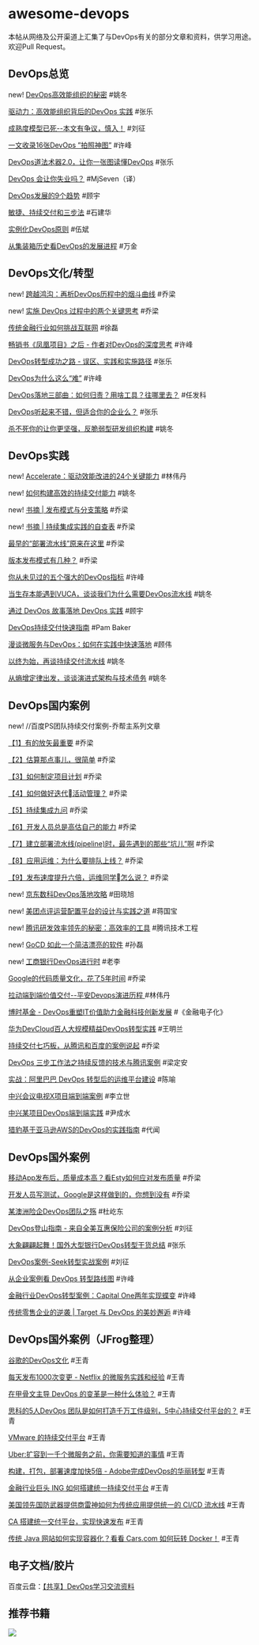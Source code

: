 # awesome-devops

本帖从网络及公开渠道上汇集了与DevOps有关的部分文章和资料，供学习用途。欢迎Pull Request。

## DevOps总览

new! [DevOps高效能组织的秘密](https://mp.weixin.qq.com/s/z-8LLgmo0i4vSpCdJHKNQA) #姚冬

[驱动力：高效能组织背后的DevOps 实践](https://mp.weixin.qq.com/s/BxL8PmFy3-mi4lxRl9E9eg)  #张乐

[成熟度模型已死--本文有争议，慎入！](https://mp.weixin.qq.com/s/7fdXj7YDOjqz0IQYvgowjg)  #刘征

[一文收录16张DevOps ”拍照神图”](https://mp.weixin.qq.com/s/wCFM6Ln-iG_G-Um8cad0aA)  #许峰

[DevOps道法术器2.0，让你一张图读懂DevOps](https://mp.weixin.qq.com/s/IbtTSsTvy2xkPG5COSorCA)  #张乐

[DevOps 会让你失业吗？](https://mp.weixin.qq.com/s/tD2A3zdB2O7xbJxIUu0UlQ)  #MjSeven（译）

[DevOps发展的9个趋势](https://mp.weixin.qq.com/s/EQsdKRDIevJD0W2xJD8EMA)  #顾宇

[敏捷、持续交付和三步法](https://mp.weixin.qq.com/s/HvD1WGiUKOwyR5f0QFXt_g)  #石建华

[实例化DevOps原则](https://mp.weixin.qq.com/s/I_aFeGdNM1sRXee6srxkeA)  #伍斌

[从集装箱历史看DevOps的发展进程](https://mp.weixin.qq.com/s/F9gdOmflzIlPvTaTMv6ytw)  #万金



## DevOps文化/转型

new! [跨越鸿沟：再析DevOps历程中的烟斗曲线](https://mp.weixin.qq.com/s/nPLnthk5_UJnE10BlbpfQg) #乔梁

new! [实施 DevOps 过程中的两个关键思考](https://mp.weixin.qq.com/s/sUQ5WlHe7reepZeNQ3h5hg) #乔梁

[传统金融行业如何挑战互联网](https://mp.weixin.qq.com/s/_48YA6rbrYZbIKpgeEO1-A) #徐磊

[畅销书《凤凰项目》之后 - 作者对DevOps的深度思考](https://mp.weixin.qq.com/s/HMuC2kVvP3Iq4FZqeHwjeg)  #许峰

[DevOps转型成功之路 - 误区、实践和实施路径](https://mp.weixin.qq.com/s/7rQB4RjXJB4F8fGwtj0agQ)  #张乐

[DevOps为什么这么“难”](https://mp.weixin.qq.com/s/qzLpGbEiPeiE5B4O-0gJHQ)  #许峰

[DevOps落地三部曲：如何归责？用啥工具？往哪里去？](https://mp.weixin.qq.com/s/_HscF-LeSVXpGF0BLvnYGg)  #任发科

[DevOps听起来不错，但适合你的企业么？](https://mp.weixin.qq.com/s/E8mxrU6_7cveq-4elL3rWw)  #张乐

[杀不死你的让你更坚强，反脆弱型研发组织构建](https://mp.weixin.qq.com/s/UuT8ojAKnSyf9af74jtpEQ)  #姚冬


## DevOps实践

new! [Accelerate：驱动效能改进的24个关键能力](https://mp.weixin.qq.com/s/4Vdc40sVcDKT-PIWt21UbA)  #林伟丹

new! [如何构建高效的持续交付能力](https://mp.weixin.qq.com/s/1OTtGq81J-uxfMspIOA7oA)  #姚冬

new! [书摘 | 发布模式与分支策略](https://mp.weixin.qq.com/s/Q3tUKUzuTtxIj1Ci2MFjqA)  #乔梁

new! [书摘 | 持续集成实践的自查表](https://mp.weixin.qq.com/s/WoYFJJlW6uVzzZBXPoB_JA)  #乔梁

[最早的“部署流水线”原来在这里](https://mp.weixin.qq.com/s/nAzgyIVGhX6uxBEggi6x7A)  #乔梁

[版本发布模式有几种？](https://mp.weixin.qq.com/s/1F-aTON05DSxfrOjXrcRXA)  #乔梁

[你从未见过的五个强大的DevOps指标](https://mp.weixin.qq.com/s/sNmr8ytgwFGlpQPJUQu8LQ)  #许峰

[当生存本能遇到VUCA，谈谈我们为什么需要DevOps流水线](https://mp.weixin.qq.com/s/Bd6ZjjrtKv4LQskVJ8qJMw)  #姚冬

[通过 DevOps 故事落地 DevOps 实践](https://www.jianshu.com/p/d2dff8e89280?utm_campaign=hugo&utm_medium=reader_share&utm_content=note&utm_source=weixin-timeline&from=timeline)  #顾宇

[DevOps持续交付快速指南](https://mp.weixin.qq.com/s/wiockNOeRz-aKB4NhuVSKw)  #Pam Baker

[漫谈微服务与DevOps：如何在实践中快速落地](https://mp.weixin.qq.com/s/-4qsTmncmVaRd0B72LnRwA)  #顾伟

[以终为始，再谈持续交付流水线](https://mp.weixin.qq.com/s/5I0h19SlmD776qB4pECIOQ)  #姚冬

[从熵增定律出发，谈谈演进式架构与技术债务](https://mp.weixin.qq.com/s/vSaCzn9y05TuS8VhxVB7yQ)  #姚冬


## DevOps国内案例

new! //百度PS团队持续交付案例-乔帮主系列文章

[【1】有的放矢最重要](https://mp.weixin.qq.com/s/4VCfHJaEiWwmg-rd3stdeg)  #乔梁

[【2】估算那点事儿，很简单](https://mp.weixin.qq.com/s/OlnWx_uFegvKqXfaBgTTMQ)  #乔梁

[【3】如何制定项目计划](https://mp.weixin.qq.com/s/jPVuRa67punLb-Na_VSt3g)  #乔梁

[【4】如何做好迭代活动管理？](https://mp.weixin.qq.com/s/7ootgk031LRBMeKeHcOQCw)  #乔梁

[【5】持续集成九问](https://mp.weixin.qq.com/s/q4ZFlzD52ul3_Rwll4O97w)  #乔梁

[【6】开发人员总是高估自己的能力](https://mp.weixin.qq.com/s/TF3l-qe0hNfFo4FLE9Hjbg)  #乔梁

[【7】建立部署流水线(pipeline)时，最先遇到的那些“坑儿”啊](https://mp.weixin.qq.com/s/5DSy-iFIYYlktyWlGdjJwg)  #乔梁

[【8】应用运维：为什么要排队上线？](https://mp.weixin.qq.com/s/aWurMKQPQLtXZahylp30OA)  #乔梁

[【9】发布速度提升六倍，运维同学怎么说？](https://mp.weixin.qq.com/s/4SqFa4vV5E8IwlBmJ84AkQ)  #乔梁


new! [京东数科DevOps落地攻略](https://mp.weixin.qq.com/s/XVzQMd-nWwdllqJj7P9SEQ)  #田晓旭

new! [美团点评运营配置平台的设计与实践之道](https://mp.weixin.qq.com/s/Ha9UKpbWiMHvAiacMsgR2Q)  #蒋国宝

new! [腾讯研发效率领先的秘密：高效率的工具](https://mp.weixin.qq.com/s/qy_hdiqzAVDxxyErcp1gpQ)  #腾讯技术工程

new! [GoCD 如此一个简洁漂亮的软件](https://mp.weixin.qq.com/s/6jwKoHCRu2AckOzqpCRn6w)  #孙磊

new! [工商银行DevOps进行时](https://www.douban.com/note/696842302/)  #老李

[Google的代码质量文化，花了5年时间](https://mp.weixin.qq.com/s/AxcdaP5imVULF7sGo_KhdQ)  #乔梁

[拉动端到端价值交付--平安Devops演进历程 ](https://mp.weixin.qq.com/s/xdd76MsW7GodnJgZoZ5KpA) #林伟丹

[博时基金 - DevOps重塑IT价值助力金融科技创新发展](https://mp.weixin.qq.com/s/RrCJyjxyP_Amfx3kYKJLpg)  #《金融电子化》

[华为DevCloud百人大规模精益DevOps转型实践](https://mp.weixin.qq.com/s/Trro8_9uMO00qo5PLUmtOQ)  #王明兰

[持续交付七巧板，从腾讯和百度的案例说起](https://mp.weixin.qq.com/s/wGJ-nKOJ9iDU15Yz0i5Xow)  #乔梁

[DevOps 三步工作法之持续反馈的技术与腾讯案例](https://mp.weixin.qq.com/s/a2UhaJjAcdKPsSfJUV95uA)  #梁定安

[实战：阿里巴巴 DevOps 转型后的运维平台建设](https://mp.weixin.qq.com/s/_np2d5aYm7_0awQ6xqwwGw)  #陈喻

[中兴会议电视X项目端到端案例](https://mp.weixin.qq.com/s/sCf0Fz4lkwISplrVbia3bA)  #李立世

[中兴某项目DevOps端到端实践](https://mp.weixin.qq.com/s/PCM2BZeDMdLStMgDPYRtlQ)  #尹成水

[猎豹基于亚马逊AWS的DevOps的实践指南](https://mp.weixin.qq.com/s/_2leWOld-doep-2NcUc7gw)  #代闻

## DevOps国外案例

[移动App发布后，质量成本高？看Esty如何应对发布质量](https://mp.weixin.qq.com/s/4MzGtMzuVK5b3yj65heM1w)  #乔梁

[开发人员写测试，Google是这样做到的，你想到没有](https://mp.weixin.qq.com/s/G9N4MH1csbwoGSTCSQg6EQ)  #乔梁

[某澳洲险企DevOps团队之殇](https://mp.weixin.qq.com/s/XMJyspySu3-XsYhL_nstMA)  #杜屹东

[DevOps登山指南 - 来自全美互惠保险公司的案例分析](https://mp.weixin.qq.com/s/kwsvF-mv3fwEBz4aV9YW9g)  #刘征

[大象翩翩起舞！国外大型银行DevOps转型干货总结](https://mp.weixin.qq.com/s/ECymqrJRlNMHfTk2HMyGMQ)  #张乐

[DevOps案例-Seek转型实战案例](https://mp.weixin.qq.com/s/yRngkMRT3G1TDCzZI_UZuA)  #刘征

[从企业案例看 DevOps 转型路线图](https://mp.weixin.qq.com/s/Tp8LZ9FFCwRr-YQ0QMnn4w)  #许峰

[金融行业DevOps转型案例：Capital One两年实现蝶变](https://mp.weixin.qq.com/s/q4BGTCLzbWjpVQryKzgExA)  #许峰

[传统零售企业的逆袭 | Target 与 DevOps 的美妙邂逅](https://mp.weixin.qq.com/s/oUIuA_x18DdMnw1nh1wjkQ)  #许峰



## DevOps国外案例（JFrog整理）

[谷歌的DevOps文化](https://mp.weixin.qq.com/s?__biz=MzIwMzc4NDY4Mw==&mid=2247484556&idx=1&sn=03dc41426388b2b0a8006930403c9b04&chksm=96cb6c08a1bce51ed5b8e1b8dd2c8aaffdac26bb00636ae5222dfb80d973bd170055d5793cc1&scene=21#wechat_redirect)  #王青

[每天发布1000次变更 - Netflix 的微服务实践和经验](https://mp.weixin.qq.com/s/wfOT4OPPgXwmkLAw6N4CqA)  #王青

[在甲骨文主导 DevOps 的变革是一种什么体验？](https://mp.weixin.qq.com/s/Ck3-Kh_BKESGiE0ChPqMog)  #王青

[思科的5人DevOps 团队是如何打造千万工件级别，5中心持续交付平台的？](https://mp.weixin.qq.com/s/pWoS_Oa5KRrTIgsabmfTpw)  #王青

[VMware 的持续交付平台](https://mp.weixin.qq.com/s/uJ5dLGH0TuySLq6_1DhxMQ)  #王青

[Uber:扩容到一千个微服务之前，你需要知道的事情](https://mp.weixin.qq.com/s/aorsFOEOJuaqslQlRTxPFg)  #王青

[构建，打包，部署速度加快5倍 - Adobe完成DevOps的华丽转型](https://mp.weixin.qq.com/s/XWTExKGIvETFxL4bYs4vGA)  #王青

[金融行业巨头 ING 如何搭建统一持续交付平台](https://mp.weixin.qq.com/s/VDSrxVyq5PS4ZmcrBB85cA)  #王青

[美国领先国防武器提供商雷神如何为传统应用提供统一的 CI/CD 流水线](https://mp.weixin.qq.com/s/VDSrxVyq5PS4ZmcrBB85cA)  #王青

[CA 搭建统一交付平台，实现快速发布](https://mp.weixin.qq.com/s/xy8xIeq99JXGiasiES1Ocw)  #王青

[传统 Java 网站如何实现容器化？看看 Cars.com 如何玩转 Docker！](https://mp.weixin.qq.com/s/PmOzIDJbsMmCCs96dF_b6w)  #王青

## 电子文档/胶片

百度云盘：[【共享】DevOps学习交流资料](https://pan.baidu.com/s/1udigtjvBf-R-6gejvboP8g)

## 推荐书籍
![](./images/recommend-devops-books.png)
